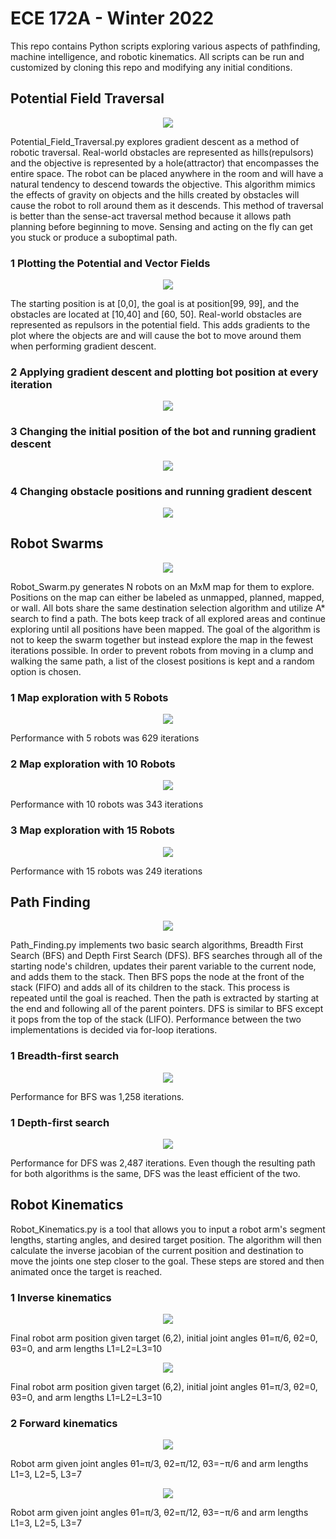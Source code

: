 # ECE 172A - Winter 2022
This repo contains Python scripts exploring various aspects of pathfinding, machine intelligence, and robotic kinematics. All scripts can be run and customized by cloning this repo and modifying any initial conditions.

## Potential Field Traversal
<p align="center">
  <img src="images/3dContour.png" />
</p>
Potential_Field_Traversal.py explores gradient descent as a method of robotic traversal. Real-world obstacles are represented as hills(repulsors) and the objective is represented by a hole(attractor) that encompasses the entire space. The robot can be placed anywhere in the room and will have a natural tendency to descend towards the objective. This algorithm mimics the effects of gravity on objects and the hills created by obstacles will cause the robot to roll around them as it descends. This method of traversal is better than the sense-act traversal method because it allows path planning before beginning to move. Sensing and acting on the fly can get you stuck or produce a suboptimal path. 

### 1 Plotting the Potential and Vector Fields
<p align="center">
  <img src="images/descentQuivers.png" />
</p>
The starting position is at [0,0], the goal is at position[99, 99], and the obstacles are located at [10,40] and [60, 50].
Real-world obstacles are represented as repulsors in the potential field. This adds gradients to the plot where the objects are and will cause the bot to move around them when performing gradient descent. 

### 2 Applying gradient descent and plotting bot position at every iteration
<p align="center">
  <img src="images/descent1.png" />
</p>

### 3 Changing the initial position of the bot and running gradient descent
<p align="center">
  <img src="images/descent2.png" />
</p>

### 4 Changing obstacle positions and running gradient descent
<p align="center">
  <img src="images/descent3.png" />
</p>

## Robot Swarms
<p align="center">
  <img src="images/swarm.png" />
</p>
Robot_Swarm.py generates N robots on an MxM map for them to explore. Positions on the map can either be labeled as unmapped, planned, mapped, or wall. All bots share the same destination selection algorithm and utilize A* search to find a path. The bots keep track of all explored areas and continue exploring until all positions have been mapped. The goal of the algorithm is not to keep the swarm together but instead explore the map in the fewest iterations possible. In order to prevent robots from moving in a clump and walking the same path, a list of the closest positions is kept and a random option is chosen.

### 1 Map exploration with 5 Robots
<p align="center">
  <img src="images/swarm5.png" />
</p>
Performance with 5 robots was 629 iterations

### 2 Map exploration with 10 Robots
<p align="center">
  <img src="images/swarm10.png" />
</p>
Performance with 10 robots was 343 iterations

### 3 Map exploration with 15 Robots
<p align="center">
  <img src="images/swarm15.png" />
</p>
Performance with 15 robots was 249 iterations

## Path Finding
<p align="center">
  <img src="images/maze.png" />
</p>
Path_Finding.py implements two basic search algorithms, Breadth First Search (BFS) and Depth First Search (DFS). BFS searches through all of the starting node's children, updates their parent variable to the current node, and adds them to the stack. Then BFS pops the node at the front of the stack (FIFO) and adds all of its children to the stack. This process is repeated until the goal is reached. Then the path is extracted by starting at the end and following all of the parent pointers. DFS is similar to BFS except it pops from the top of the stack (LIFO). Performance between the two implementations is decided via for-loop iterations.

### 1 Breadth-first search
<p align="center">
  <img src="images/path.png" />
</p>
Performance for BFS was 1,258 iterations.

### 1 Depth-first search
<p align="center">
  <img src="images/path.png" />
</p>
Performance for DFS was 2,487 iterations. Even though the resulting path for both algorithms is the same, DFS was the least efficient of the two.

## Robot Kinematics
Robot_Kinematics.py is a tool that allows you to input a robot arm's segment lengths, starting angles, and desired target position. The algorithm will then calculate the inverse jacobian of the current position and destination to move the joints one step closer to the goal. These steps are stored and then animated once the target is reached.

### 1 Inverse kinematics
<p align="center">
  <img src="images/inverse1.png" />
</p>
Final robot arm position given target (6,2), initial joint angles θ1=π/6, θ2=0, θ3=0, and arm lengths L1=L2=L3=10
<p align="center">
  <img src="images/inverse2.png" />
</p>
Final robot arm position given target (6,2), initial joint angles θ1=π/3, θ2=0, θ3=0, and arm lengths L1=L2=L3=10

### 2 Forward kinematics
<p align="center">
  <img src="images/forward1.png" />
</p>
Robot arm given joint angles θ1=π/3, θ2=π/12, θ3=−π/6 and arm lengths L1=3, L2=5, L3=7
<p align="center">
  <img src="images/forward2.png" />
</p>
Robot arm given joint angles θ1=π/3, θ2=π/12, θ3=−π/6 and arm lengths L1=3, L2=5, L3=7
